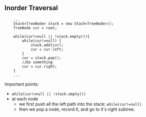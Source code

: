 ## Inorder Traversal
```
    ...
    Stack<TreeNode> stack = new Stack<TreeNode>();
    TreeNode cur = root;

    while(cur!=null || !stack.empty()){
        while(cur!=null) {
            stack.add(cur);
            cur = cur.left;
        }
        cur = stack.pop();
        //Do something
        cur = cur.right;
    }
    ...
```
Important points:
* `while(cur!=null || !stack.empty())`
* at each node
    - we first push all the left path into the stack: `while(cur!=null)`
    - then we pop a node, record it, and go to it's right subtree. 
